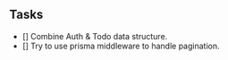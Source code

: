 ## Tasks

- [] Combine Auth & Todo data structure.
- [] Try to use prisma middleware to handle pagination.
